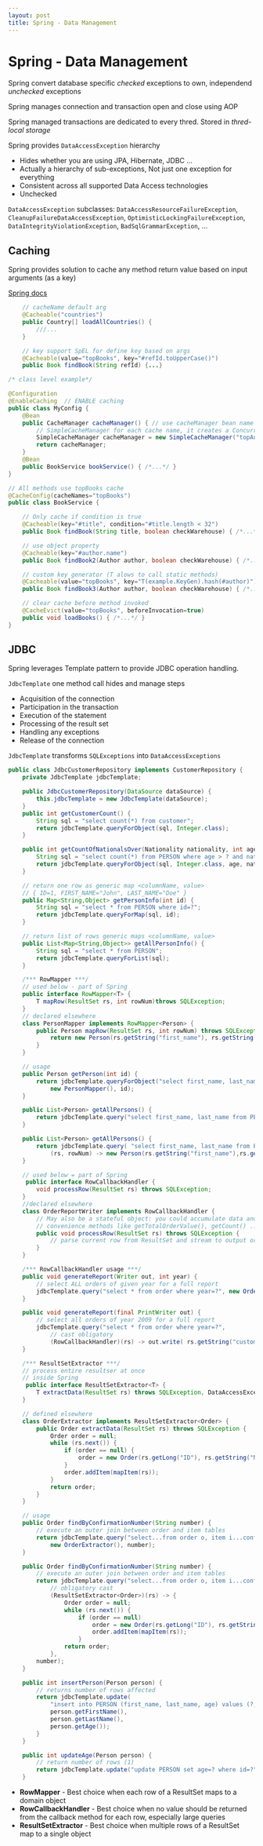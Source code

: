 ```yaml
---
layout: post
title: Spring - Data Management
---
```

# Spring - Data Management

Spring convert database specific _checked_ exceptions to own, independend _unchecked_ exceptions

Spring manages connection and transaction open and close using AOP

Spring managed transactions are dedicated to every thred. Stored in _thred-local storage_

Spring provides `DataAccessException` hierarchy

- Hides whether you are using JPA, Hibernate, JDBC ...
- Actually a hierarchy of sub-exceptions, Not just one exception for everything
- Consistent across all supported Data Access technologies
- Unchecked

`DataAccessException` subclasses: `DataAccessResourceFailureException`, `CleanupFailureDataAccessException`, `OptimisticLockingFailureException`, `DataIntegrityViolationException`, `BadSqlGrammarException`, ...

## Caching

Spring provides solution to cache any method return value based on input arguments (as a key)

[Spring docs](https://docs.spring.io/spring/docs/current/spring-framework-reference/integration.html#cache)

```java
    // cacheName default arg
    @Cacheable("countries")
    public Country[] loadAllCountries() {
        ///...
    }

    // key support SpEL for define key based on args
    @Cacheable(value="topBooks", key="#refId.toUpperCase()")
    public Book findBook(String refId) {...}

/* class level example*/

@Configuration
@EnableCaching  // ENABLE caching
public class MyConfig {
    @Bean
    public CacheManager cacheManager() { // use cacheManager bean name
        // SimpleCacheManager for each cache name, it creates a ConcurrentHashMap
        SimpleCacheManager cacheManager = new SimpleCacheManager("topAuthors", "topBooks");
        return cacheManager;
    }
    @Bean
    public BookService bookService() { /*...*/ }
}

// All methods use topBooks cache
@CacheConfig(cacheNames="topBooks") 
public class BookService {

    // Only cache if condition is true
    @Cacheable(key="#title", condition="#title.length < 32")
    public Book findBook(String title, boolean checkWarehouse) { /*...*/ }

    // use object property
    @Cacheable(key="#author.name")
    public Book findBook2(Author author, boolean checkWarehouse) { /*...*/ }

    // custom key generator (T alows to call static methods)
    @Cacheable(value="topBooks", key="T(example.KeyGen).hash(#author)")
    public Book findBook3(Author author, boolean checkWarehouse) { /*...*/ }

    // clear cache before method invoked
    @CacheEvict(value="topBooks", beforeInvocation=true)
    public void loadBooks() { /*...*/ }
}
```

## JDBC

Spring leverages Template pattern to provide JDBC operation handling.

`JdbcTemplate` one method call hides and manage steps

- Acquisition of the connection 
- Participation in the transaction 
- Execution of the statement 
- Processing of the result set 
- Handling any exceptions 
- Release of the connection

`JdbcTemplate` transforms `SQLExceptions` into `DataAccessExceptions`

```java
public class JdbcCustomerRepository implements CustomerRepository {
    private JdbcTemplate jdbcTemplate;

    public JdbcCustomerRepository(DataSource dataSource) {
        this.jdbcTemplate = new JdbcTemplate(dataSource);
    }
    public int getCustomerCount() {
        String sql = "select count(*) from customer";
        return jdbcTemplate.queryForObject(sql, Integer.class);
    }

    public int getCountOfNationalsOver(Nationality nationality, int age) {
        String sql = "select count(*) from PERSON where age > ? and nationality = ?";
        return jdbcTemplate.queryForObject(sql, Integer.class, age, nationality.toString());
    }

    // return one row as generic map <columnName, value>
    // { ID=1, FIRST_NAME="John", LAST_NAME="Doe" }
    public Map<String,Object> getPersonInfo(int id) {
        String sql = "select * from PERSON where id=?";
        return jdbcTemplate.queryForMap(sql, id);
    }

    // return list of rows generic maps <columnName, value>
    public List<Map<String,Object>> getAllPersonInfo() {
        String sql = "select * from PERSON";
        return jdbcTemplate.queryForList(sql);
    }

    /*** RowMapper ***/
    // used below - part of Spring
    public interface RowMapper<T> {
        T mapRow(ResultSet rs, int rowNum)throws SQLException; 
    }
    // declared elsewhere
    class PersonMapper implements RowMapper<Person> {
        public Person mapRow(ResultSet rs, int rowNum) throws SQLException {
            return new Person(rs.getString("first_name"), rs.getString("last_name"));
        }
    }

    // usage
    public Person getPerson(int id) {
        return jdbcTemplate.queryForObject("select first_name, last_name from PERSON where id=?", 
            new PersonMapper(), id);
    }

    public List<Person> getAllPersons() { 
        return jdbcTemplate.query("select first_name, last_name from PERSON", new PersonMapper());
    }

    public List<Person> getAllPersons() {
        return jdbcTemplate.query( "select first_name, last_name from PERSON",
            (rs, rowNum) -> new Person(rs.getString("first_name"),rs.getString("last_name")));
    }

    // used below = part of Spring
     public interface RowCallbackHandler {
        void processRow(ResultSet rs) throws SQLException;
    }
    //declared elsewhere
    class OrderReportWriter implements RowCallbackHandler { 
        // May also be a stateful object: you could accumulate data and add
        // convenience methods like getTotalOrderValue(), getCount() ...
        public void processRow(ResultSet rs) throws SQLException {
            // parse current row from ResultSet and stream to output or collect infromation
        }
    }

    /*** RowCallbackHandler usage ***/
    public void generateReport(Writer out, int year) {
        // select ALL orders of given year for a full report
        jdbcTemplate.query("select * from order where year=?", new OrderReportWriter(out), year);
    }

    public void generateReport(final PrintWriter out) {
        // select all orders of year 2009 for a full report
        jdbcTemplate.query("select * from order where year=?",
            // cast obligatory
            (RowCallbackHandler)(rs) -> out.write( rs.getString("customer"), ... ), 2016);
    }

    /*** ResultSetExtractor ***/
    // process entire resultser at once
    // inside Spring
     public interface ResultSetExtractor<T> {
        T extractData(ResultSet rs) throws SQLException, DataAccessException;
    }

    // defined elsewhere
    class OrderExtractor implements ResultSetExtractor<Order> {
        public Order extractData(ResultSet rs) throws SQLException {
            Order order = null;
            while (rs.next()) {
                if (order == null) {
                    order = new Order(rs.getLong("ID"), rs.getString("NAME"), ...);
                }
                order.addItem(mapItem(rs));
            }
            return order;
        }
    }

    // usage
    public Order findByConfirmationNumber(String number) {
        // execute an outer join between order and item tables
        return jdbcTemplate.query("select...from order o, item i...conf_id = ?",
            new OrderExtractor(), number);
    }

    public Order findByConfirmationNumber(String number) {
        // execute an outer join between order and item tables
        return jdbcTemplate.query("select...from order o, item i...conf_id = ?",
            // obligatory cast
            (ResultSetExtractor<Order>)(rs) -> {
                Order order = null;
                while (rs.next()) {
                    if (order == null)
                        order = new Order(rs.getLong("ID"), rs.getString("NAME"), ...);
                        order.addItem(mapItem(rs)); 
                    }
                return order;
            },
        number);
    }

    public int insertPerson(Person person) {
        // returns number of rows affected
        return jdbcTemplate.update(
            "insert into PERSON (first_name, last_name, age) values (?, ?, ?)",
            person.getFirstName(),
            person.getLastName(),
            person.getAge());
        }
    }

    public int updateAge(Person person) {
        // return number of rows (1)
        return jdbcTemplate.update("update PERSON set age=? where id=?", person.getAge(), person.getId());
    }
```

- **RowMapper** - Best choice when each row of a ResultSet maps to a domain object
- **RowCallbackHandler** - Best choice when no value should be returned from the callback method for each row, especially large queries
- **ResultSetExtractor** - Best choice when multiple rows of a ResultSet map to a single object
